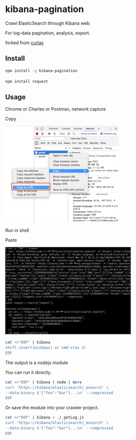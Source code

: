 # kibana-pagination

Crawl ElasticSearch through Kibana web.

For log-data pagination, analysis, export.

forked from [curlas](https://github.com/ktont/curlas)

## Install

```bash
npm install -g kibana-pagination

npm install request
```

## Usage

Chrome or Charles or Postman, network capture

Copy

![](_img/1.png)


Run in shell

Paste

![](_img/6.jpeg)


```bash
cat <<"EOF" | kibana
shift-insert(windows) or cmd-v(os x)
EOF
```

The output is a nodejs module

You can run it directly.

```bash
cat <<"EOF" | kibana | node | more
curl 'https://kibana/elasticsearch/_msearch' \
--data-binary $'{"foo":"bar"}...\n' --compressed
EOF
```

Or save the module into your crawler project.

```bash
cat <<"EOF" | kibana > ./_getLog.js
curl 'https://kibana/elasticsearch/_msearch' \
--data-binary $'{"foo":"bar"}...\n' --compressed
EOF
```
